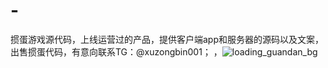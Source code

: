 # -
掼蛋游戏源代码，上线运营过的产品，提供客户端app和服务器的源码以及文案，出售掼蛋代码，有意向联系TG：@xuzongbin001；
，![loading_guandan_bg](https://github.com/user-attachments/assets/97e6f364-be19-4b49-88c4-feded9ea4c17)
